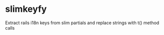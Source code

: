 slimkeyfy
=========

Extract rails i18n keys from slim partials and replace strings with t() method calls
